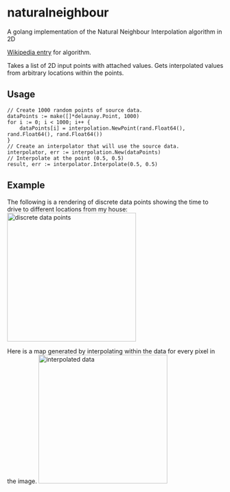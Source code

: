 # naturalneighbour
A golang implementation of the Natural Neighbour Interpolation algorithm in 2D

[Wikipedia entry](https://en.wikipedia.org/wiki/Natural_neighbor_interpolation) for algorithm.

Takes a list of 2D input points with attached values. Gets interpolated values from arbitrary locations within the points.

## Usage

```golang
// Create 1000 random points of source data.
dataPoints := make([]*delaunay.Point, 1000)
for i := 0; i < 1000; i++ {
    dataPoints[i] = interpolation.NewPoint(rand.Float64(), rand.Float64(), rand.Float64())
}
// Create an interpolator that will use the source data.
interpolator, err := interpolation.New(dataPoints)
// Interpolate at the point (0.5, 0.5)
result, err := interpolator.Interpolate(0.5, 0.5)
```

## Example

The following is a rendering of discrete data points showing the time to drive to different locations from my house:
<img src="https://user-images.githubusercontent.com/35063432/43360951-a452beae-92ba-11e8-8b56-5304a76a20f6.jpeg" width="300" alt="discrete data points"/>

Here is a map generated by interpolating within the data for every pixel in the image.
<img src="https://user-images.githubusercontent.com/35063432/43361534-01185c58-92c9-11e8-836d-0fab294dca9c.jpg" width="300" alt="interpolated data"/>
